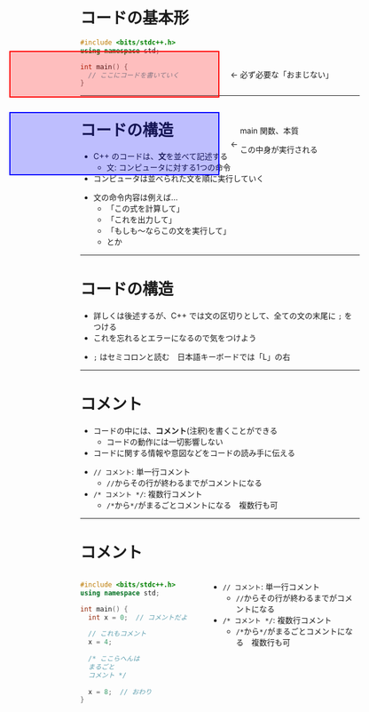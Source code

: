 # コードの基本形

<div class="center">

```cpp
#include <bits/stdc++.h>
using namespace std;

int main() {
  // ここにコードを書いていく
}
```

<div v-click id="sec-1">
<div id="red-box"></div>

← 必ず必要な「おまじない」

</div>


<div v-click id="sec-2">
<div id="blue-box"></div>

←&nbsp;

<div align="left">
main 関数、本質

この中身が実行される
</div>

</div>

</div>

<style>

.slidev-code code {
  font-size: 24px  !important;
}

pre[class*='language-'] {
  width: 800px;
}

#sec-1 {
  display: flex;
  align-items: center;

  position: absolute;
  top: 170px;
  left: 100px;
}

#red-box {
  width: 375px;
  height: 80px;
  background-color: rgba(255, 0, 0, 0.25);
  border: 2px solid red;

  margin-right: 20px;
}

#sec-2 {
  display: flex;
  align-items: center;

  position: absolute;
  top: 280px;
  left: 100px;
}

#blue-box {
  width: 375px;
  height: 110px;
  background-color: rgba(0, 0, 255, 0.25);
  border: 2px solid blue;

  margin-right: 20px;
}

</style>

---

# コードの構造

- C++ のコードは、**文**を並べて記述する
  - 文: コンピュータに対する1つの命令
- コンピュータは並べられた文を順に実行していく

+ 文の命令内容は例えば…
  <ul>
    <li v-click>「この式を計算して」</li>
    <li v-click>「これを出力して」</li>
    <li v-click>「もしも〜ならこの文を実行して」</li>
    <li v-after>とか</li>
  </ul>

---

# コードの構造

- 詳しくは後述するが、C++ では文の区切りとして、全ての文の末尾に `;` をつける
- これを忘れるとエラーになるので気をつけよう

+ `;` はセミコロンと読む　日本語キーボードでは「L」の右

---

# コメント

- コードの中には、**コメント**(注釈)を書くことができる
  - コードの動作には一切影響しない
- コードに関する情報や意図などをコードの読み手に伝える

<v-click>

+ `// コメント`: 単一行コメント
  - `//`からその行が終わるまでがコメントになる
+ `/* コメント */`: 複数行コメント
  - `/*`から`*/`がまるごとコメントになる　複数行も可

</v-click>

---

# コメント

<div class="flex-box">

<div class="code-sec">

```cpp
#include <bits/stdc++.h>
using namespace std;

int main() {
  int x = 0;  // コメントだよ
  
  // これもコメント
  x = 4;
  
  /* ここらへんは
  まるごと
  コメント */
  
  x = 8;  // おわり
}
```

</div>

- `// コメント`: 単一行コメント
  - `//`からその行が終わるまでがコメントになる
- `/* コメント */`: 複数行コメント
  - `/*`から`*/`がまるごとコメントになる　複数行も可

</div>

<style>

.slidev-code code {
  font-size: 16px  !important;
}

pre[class*='language-'] {
  width: 420px;
}

.code-sec {
  margin-right: 40px;
}

.flex-box {
  display: flex;
}

</style>
